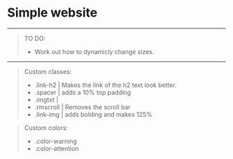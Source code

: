 # Simple website
---
> TO DO:
> - Work out how to dynamicly change sizes.
--- 
> Custom classes:
> - .link-h2 | Makes the link of the h2 text look better.
> - .spacer | adds a 10% top padding
> - .imgtxt | 
> - .rmscroll | Removes the scroll bar
> - .link-img | adds bolding and makes 125%

> Custom colors:
> - .color-warning
> - .color-attention